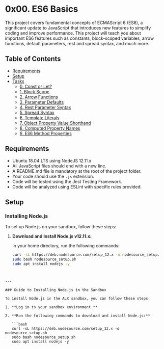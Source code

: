 # 0x00. ES6 Basics

This project covers fundamental concepts of ECMAScript 6 (ES6), a significant update to JavaScript that introduces new features to simplify coding and improve performance. This project will teach you about important ES6 features such as constants, block-scoped variables, arrow functions, default parameters, rest and spread syntax, and much more.

## Table of Contents

- [Requirements](#requirements)
- [Setup](#setup)
- [Tasks](#tasks)
  - [0. Const or Let?](#0-const-or-let)
  - [1. Block Scope](#1-block-scope)
  - [2. Arrow Functions](#2-arrow-functions)
  - [3. Parameter Defaults](#3-parameter-defaults)
  - [4. Rest Parameter Syntax](#4-rest-parameter-syntax)
  - [5. Spread Syntax](#5-spread-syntax)
  - [6. Template Literals](#6-template-literals)
  - [7. Object Property Value Shorthand](#7-object-property-value-shorthand)
  - [8. Computed Property Names](#8-computed-property-names)
  - [9. ES6 Method Properties](#9-es6-method-properties)
  
## Requirements

- Ubuntu 18.04 LTS using NodeJS 12.11.x
- All JavaScript files should end with a new line.
- A README.md file is mandatory at the root of the project folder.
- Your code should use the `.js` extension.
- Code will be tested using the Jest Testing Framework.
- Code will be analyzed using ESLint with specific rules provided.

## Setup

### Installing Node.js

To set up Node.js on your sandbox, follow these steps:

1. **Download and Install Node.js v12.11.x:**

   In your home directory, run the following commands:
   
   ```bash
   curl -sL https://deb.nodesource.com/setup_12.x -o nodesource_setup.sh
   sudo bash nodesource_setup.sh
   sudo apt install nodejs -y
```


---

### Guide to Installing Node.js in the Sandbox

To install Node.js in the ALX sandbox, you can follow these steps:

1. **Log in to your sandbox environment.**

2. **Run the following commands to download and install Node.js:**

   ```bash
   curl -sL https://deb.nodesource.com/setup_12.x -o nodesource_setup.sh
   sudo bash nodesource_setup.sh
   sudo apt install nodejs -y
```
